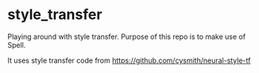 # style_transfer

Playing around with style transfer. Purpose of this repo is to make use of Spell.

It uses style transfer code from https://github.com/cysmith/neural-style-tf

